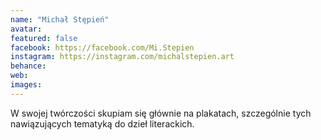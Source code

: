 ```yaml
---
name: "Michał Stępień"
avatar: 
featured: false
facebook: https://facebook.com/Mi.Stepien
instagram: https://instagram.com/michalstepien.art
behance: 
web:
images:
---
```

W swojej twórczości skupiam się głównie na plakatach, szczególnie tych nawiązujących tematyką do dzieł literackich. 

